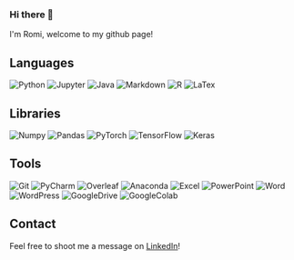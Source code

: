 ### Hi there 👋
I'm Romi, welcome to my github page!

## Languages
![Python](https://img.shields.io/badge/-Python-3776AB?logo=python&logoColor=white)
![Jupyter](https://img.shields.io/badge/-Jupyter-F37626?logo=jupyter&logoColor=white)
![Java](https://img.shields.io/badge/-Java-007396?logo=java&logoColor=white)
![Markdown](https://img.shields.io/badge/-Markdown-000000?logo=markdown&logoColor=white)
![R](https://img.shields.io/badge/-R-276DC3?logo=r&logoColor=white)
![LaTex](https://img.shields.io/badge/-LaTex-008080?logo=latex&logoColor=white)

## Libraries
![Numpy](https://img.shields.io/badge/-Numpy-013243?logo=numpy&logoColor=white)
![Pandas](https://img.shields.io/badge/-Pandas-150458?logo=pandas&logoColor=white)
![PyTorch](https://img.shields.io/badge/-PyTorch-EE4C2C?logo=pytorch&logoColor=white)
![TensorFlow](https://img.shields.io/badge/-TensorFlow-FF6F00?logo=tensorflow&logoColor=white)
![Keras](https://img.shields.io/badge/-Keras-D00000?logo=keras&logoColor=white)

## Tools
![Git](https://img.shields.io/badge/-Git-F05032?logo=git&logoColor=white)
![PyCharm](https://img.shields.io/badge/-PyCharm-000000?logo=pycharm&logoColor=white)
![Overleaf](https://img.shields.io/badge/-Overleaf-47A141?logo=overleaf&logoColor=white)
![Anaconda](https://img.shields.io/badge/-Anaconda-44A833?logo=anaconda&logoColor=white)
![Excel](https://img.shields.io/badge/-Excel-217346?logo=microsoftexcel&logoColor=white)
![PowerPoint](https://img.shields.io/badge/-PowerPoint-B7472A?logo=microsoftpowerpoint&logoColor=white)
![Word](https://img.shields.io/badge/-Word-2B579A?logo=microsoftword&logoColor=white)
![WordPress](https://img.shields.io/badge/-WordPress-21759B?logo=wordpress&logoColor=white)
![GoogleDrive](https://img.shields.io/badge/-GoogleDrive-4285F4?logo=googledrive&logoColor=white)
![GoogleColab](https://img.shields.io/badge/-GoogleColab-F9AB00?logo=googlecolab&logoColor=white)


## Contact
Feel free to shoot me a message on [LinkedIn](https://www.linkedin.com/in/romilifshitz/)!



<!--
![Sympy](https://img.shields.io/badge/-Sympy-3B5526?logo=sympy&logoColor=white)

**rolifshitz/rolifshitz** is a ✨ _special_ ✨ repository because its `README.md` (this file) appears on your GitHub profile.

Here are some ideas to get you started:

- 🔭 I’m currently working on ...
- 🌱 I’m currently learning ...
- 👯 I’m looking to collaborate on ...
- 🤔 I’m looking for help with ...
- 💬 Ask me about ...
- 📫 How to reach me: ...
- 😄 Pronouns: ...
- ⚡ Fun fact: ...
-->
